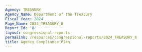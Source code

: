 ```yaml
---
Agency: TREASURY
Agency_Name: Department of the Treasury
Fiscal_Year: 2024
Page_Name: 2024_TREASURY_8
Report_Id: '8'
layout: congressional-reports
permalink: /resources/congressional-reports/2024_TREASURY_8
title: Agency Compliance Plan
---
```

